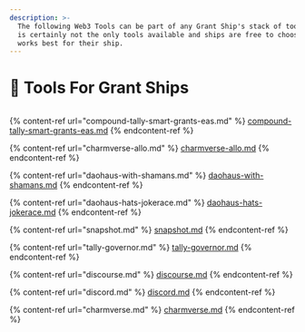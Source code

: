 ```yaml
---
description: >-
  The following Web3 Tools can be part of any Grant Ship's stack of tools. This
  is certainly not the only tools available and ships are free to choose what
  works best for their ship.
---
```


# 🐙 Tools For Grant Ships

<figure><img src="../../.gitbook/assets/tooolsneeded.png" alt=""><figcaption></figcaption></figure>

{% content-ref url="compound-tally-smart-grants-eas.md" %}
[compound-tally-smart-grants-eas.md](compound-tally-smart-grants-eas.md)
{% endcontent-ref %}

{% content-ref url="charmverse-allo.md" %}
[charmverse-allo.md](charmverse-allo.md)
{% endcontent-ref %}

{% content-ref url="daohaus-with-shamans.md" %}
[daohaus-with-shamans.md](daohaus-with-shamans.md)
{% endcontent-ref %}

{% content-ref url="daohaus-hats-jokerace.md" %}
[daohaus-hats-jokerace.md](daohaus-hats-jokerace.md)
{% endcontent-ref %}

{% content-ref url="snapshot.md" %}
[snapshot.md](snapshot.md)
{% endcontent-ref %}

{% content-ref url="tally-governor.md" %}
[tally-governor.md](tally-governor.md)
{% endcontent-ref %}

{% content-ref url="discourse.md" %}
[discourse.md](discourse.md)
{% endcontent-ref %}

{% content-ref url="discord.md" %}
[discord.md](discord.md)
{% endcontent-ref %}

{% content-ref url="charmverse.md" %}
[charmverse.md](charmverse.md)
{% endcontent-ref %}
